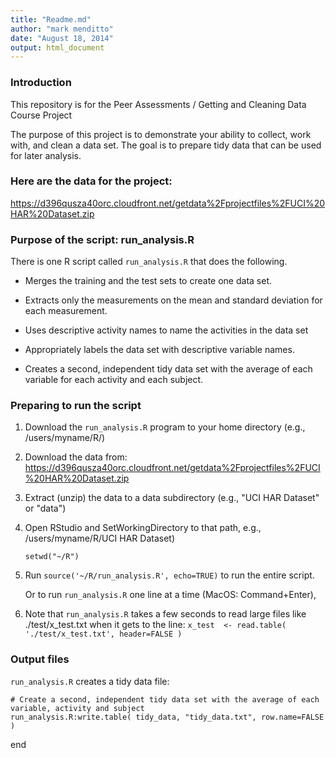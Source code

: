```yaml
---
title: "Readme.md"
author: "mark menditto"
date: "August 18, 2014"
output: html_document
---
```


### Introduction

This repository is for the  Peer Assessments / Getting and Cleaning Data Course Project

The purpose of this project is to demonstrate your ability to collect, work with, and clean a data set. 
The goal is to prepare tidy data that can be used for later analysis.

### Here are the data for the project: 

https://d396qusza40orc.cloudfront.net/getdata%2Fprojectfiles%2FUCI%20HAR%20Dataset.zip 

### Purpose of the script: run_analysis.R

There is one R script called `run_analysis.R` that does the following. 

* Merges the training and the test sets to create one data set.

* Extracts only the measurements on the mean and standard deviation for each measurement. 

* Uses descriptive activity names to name the activities in the data set

* Appropriately labels the data set with descriptive variable names. 

* Creates a second, independent tidy data set with the average of each variable for each activity and each subject.

### Preparing to run the script

1. Download the `run_analysis.R` program to your home directory (e.g., /users/myname/R/)

2. Download the data from: 
    https://d396qusza40orc.cloudfront.net/getdata%2Fprojectfiles%2FUCI%20HAR%20Dataset.zip 

3. Extract (unzip) the data to a data subdirectory (e.g., "UCI HAR Dataset" or "data")

4. Open RStudio and SetWorkingDirectory to that path, e.g., /users/myname/R/UCI HAR Dataset)

    `setwd("~/R")`

5. Run `source('~/R/run_analysis.R', echo=TRUE)` to run the entire script. 

    Or to run `run_analysis.R` one line at a time (MacOS: Command+Enter), 
    
6. Note that `run_analysis.R` takes a few seconds to read large files like ./test/x_test.txt when it gets to the line: 
    `x_test  <- read.table( './test/x_test.txt', header=FALSE )`

### Output files

`run_analysis.R` creates a tidy data file:

<!-- -->
        
    # Create a second, independent tidy data set with the average of each variable, activity and subject
    run_analysis.R:write.table( tidy_data, "tidy_data.txt", row.name=FALSE )
    



end